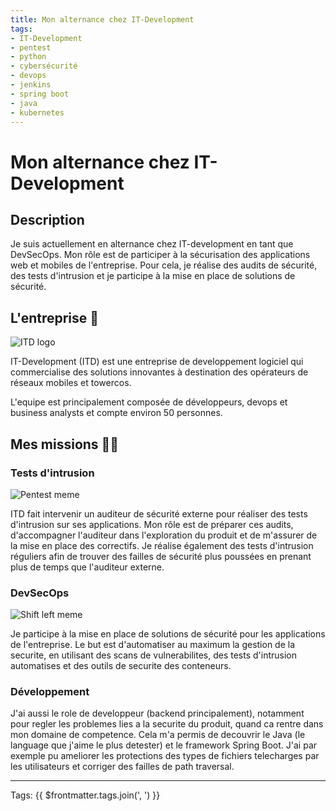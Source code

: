 ```yaml
---
title: Mon alternance chez IT-Development
tags:
- IT-Development
- pentest
- python
- cybersécurité
- devops
- jenkins
- spring boot
- java
- kubernetes
---
```


# Mon alternance chez IT-Development

## Description

Je suis actuellement en alternance chez IT-development en tant que DevSecOps. Mon rôle est de participer à la sécurisation des applications web et mobiles de l'entreprise. Pour cela, je réalise des audits de sécurité, des tests d'intrusion et je participe à la mise en place de solutions de sécurité.

## L'entreprise :office:

![ITD logo](/assets/itd-logo.png)

IT-Development (ITD) est une entreprise de developpement logiciel qui commercialise des solutions innovantes à destination des opérateurs de réseaux mobiles et towercos.

L'equipe est principalement composée de développeurs, devops et business analysts et compte environ 50 personnes.

## Mes missions :man_technologist:

### Tests d'intrusion

![Pentest meme](/assets/pentest-meme.png)

ITD fait intervenir un auditeur de sécurité externe pour réaliser des tests d'intrusion sur ses applications. Mon rôle est de préparer ces audits, d'accompagner l'auditeur dans l'exploration du produit et de m'assurer de la mise en place des correctifs.
Je réalise également des tests d'intrusion réguliers afin de trouver des failles de sécurité plus poussées en prenant plus de temps que l'auditeur externe.

### DevSecOps

![Shift left meme](/assets/shift-left-meme.png)

Je participe à la mise en place de solutions de sécurité pour les applications de l'entreprise. Le but est d'automatiser au maximum la gestion de la securite, en utilisant des scans de vulnerabilites, des tests d'intrusion automatises et des outils de securite des conteneurs.

### Développement

J'ai aussi le role de developpeur (backend principalement), notamment pour regler les problemes lies a la securite du produit, quand ca rentre dans mon domaine de competence. Cela m'a permis de decouvrir le Java (le language que j'aime le plus detester) et le framework Spring Boot. J'ai par exemple pu ameliorer les protections des types de fichiers telecharges par les utilisateurs et corriger des failles de path traversal.

---

Tags: {{ $frontmatter.tags.join(', ') }}